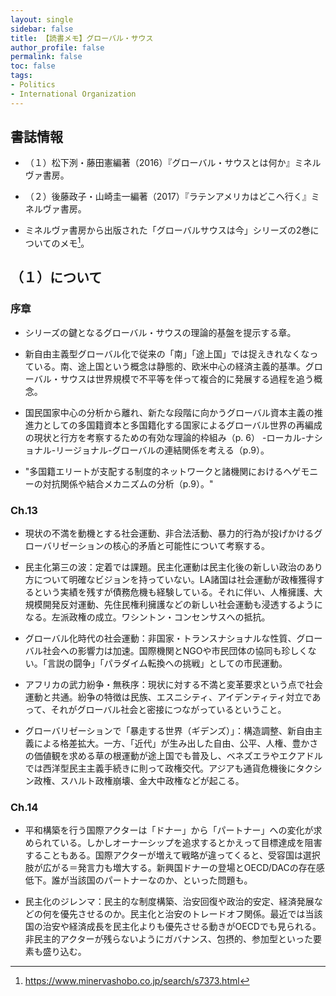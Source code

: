 ```yaml
---
layout: single
sidebar: false
title: 【読書メモ】グローバル・サウス
author_profile: false
permalink: false
toc: false
tags:
- Politics
- International Organization
---
```


## 書誌情報
- （１）松下洌・藤田憲編著（2016）『グローバル・サウスとは何か』ミネルヴァ書房。
- （２）後藤政子・山崎圭一編著（2017）『ラテンアメリカはどこへ行く』ミネルヴァ書房。

- ミネルヴァ書房から出版された「グローバルサウスは今」シリーズの2巻についてのメモ[^1]。

[^1]: <a href="https://www.minervashobo.co.jp/search/s7373.html">https://www.minervashobo.co.jp/search/s7373.html</a>

## （１）について
### 序章
- シリーズの鍵となるグローバル・サウスの理論的基盤を提示する章。

- 新自由主義型グローバル化で従来の「南」「途上国」では捉えきれなくなっている。南、途上国という概念は静態的、欧米中心の経済主義的基準。グローバル・サウスは世界規模で不平等を伴って複合的に発展する過程を追う概念。

- 国民国家中心の分析から離れ、新たな段階に向かうグローバル資本主義の推進力としての多国籍資本と多国籍化する国家によるグローバル世界の再編成の現状と行方を考察するための有効な理論的枠組み（p. 6）
-ローカル-ナショナル-リージョナル-グローバルの連結関係を考える（p.9）。

- "多国籍エリートが支配する制度的ネットワークと諸機関におけるヘゲモニーの対抗関係や結合メカニズムの分析（p.9）。"

### Ch.13
- 現状の不満を動機とする社会運動、非合法活動、暴力的行為が投げかけるグローバリゼーションの核心的矛盾と可能性について考察する。

- 民主化第三の波：定着では課題。民主化運動は民主化後の新しい政治のあり方について明確なビジョンを持っていない。LA諸国は社会運動が政権獲得するという実績を残すが債務危機も経験している。それに伴い、人権擁護、大規模開発反対運動、先住民権利擁護などの新しい社会運動も浸透するようになる。左派政権の成立。ワシントン・コンセンサスへの抵抗。

- グローバル化時代の社会運動：非国家・トランスナショナルな性質、グローバル社会への影響力は加速。国際機関とNGOや市民団体の協同も珍しくない。「言説の闘争」「パラダイム転換への挑戦」としての市民運動。

- アフリカの武力紛争・無秩序：現状に対する不満と変革要求という点で社会運動と共通。紛争の特徴は民族、エスニシティ、アイデンティティ対立であって、それがグローバル社会と密接につながっているということ。

- グローバリゼーションで「暴走する世界（ギデンズ）」：構造調整、新自由主義による格差拡大。一方、「近代」が生み出した自由、公平、人権、豊かさの価値観を求める草の根運動が途上国でも普及し、ベネズエラやエクアドルでは西洋型民主主義手続きに則って政権交代。アジアも通貨危機後にタクシン政権、スハルト政権崩壊、金大中政権などが起こる。

### Ch.14
- 平和構築を行う国際アクターは「ドナー」から「パートナー」への変化が求められている。しかしオーナーシップを追求するとかえって目標達成を阻害することもある。国際アクターが増えて戦略が違ってくると、受容国は選択肢が広がる＝発言力も増大する。新興国ドナーの登場とOECD/DACの存在感低下。誰が当該国のパートナーなのか、といった問題も。

- 民主化のジレンマ：民主的な制度構築、治安回復や政治的安定、経済発展などの何を優先させるのか。民主化と治安のトレードオフ関係。最近では当該国の治安や経済成長を民主化よりも優先させる動きがOECDでも見られる。非民主的アクターが残らないようにガバナンス、包摂的、参加型といった要素も盛り込む。




